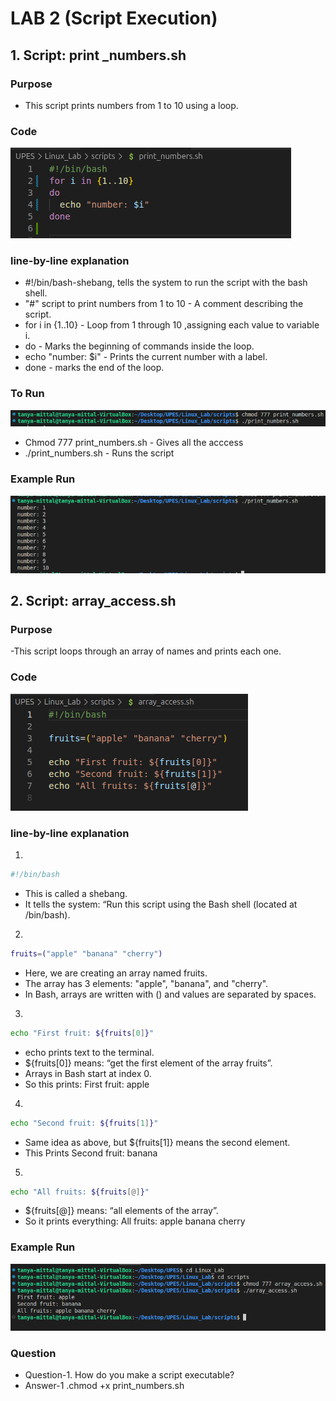 # LAB 2 (Script Execution)

## 1. Script: print _numbers.sh
### Purpose
- This script prints numbers from 1 to 10 using a loop.

### Code 
![Image](./images2/S1.png)

### line-by-line explanation

- #!/bin/bash-shebang, tells the system to run the script with the bash shell.
- "#" script to print numbers from 1 to 10 - A comment describing the script.
- for i in {1..10} - Loop from 1 through 10 ,assigning each value to variable i.
- do - Marks the beginning of commands inside the loop.
- echo "number: $i" - Prints the current number with a label.
- done - marks the end of the loop.

### To Run 
![Image](./images2/S2.png)

- Chmod 777 print_numbers.sh - Gives all the acccess
- ./print_numbers.sh - Runs the script

### Example Run
![images](./images2/S3.png)

## 2. Script: array_access.sh

### Purpose
-This script loops through an array of names and prints each one.

### Code 
![images](./images2/S4.png)

### line-by-line explanation

1. 
```bash
#!/bin/bash
```

- This is called a shebang.
- It tells the system: “Run this script using the Bash shell (located at /bin/bash).

2. 
```bash
fruits=("apple" "banana" "cherry")
```

- Here, we are creating an array named fruits.
-  The array has 3 elements: "apple", "banana", and "cherry".
- In Bash, arrays are written with () and values are separated by spaces.

3. 
```bash
echo "First fruit: ${fruits[0]}"
```
- echo prints text to the terminal.
- ${fruits[0]} means: “get the first element of the array fruits”.
- Arrays in Bash start at index 0.
- So this prints:
 First fruit: apple

4. 
```bash
echo "Second fruit: ${fruits[1]}"
```

- Same idea as above, but ${fruits[1]} means the second element.
- This Prints 
 Second fruit: banana

5. 
```bash
echo "All fruits: ${fruits[@]}"
```

- ${fruits[@]} means: “all elements of the array”.
- So it prints everything:
 All fruits: apple banana cherry


### Example Run

![images](./images2/S5.png)

### Question

- Question-1. How do you make a script executable?
- Answer-1 .chmod +x print_numbers.sh